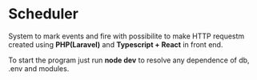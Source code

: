 # Scheduler
System to mark events and fire with possibilite to make HTTP requestm created using **PHP(Laravel)** and **Typescript + React** in front end.

To start the program just run **node dev** to resolve any dependence of db, .env and modules.